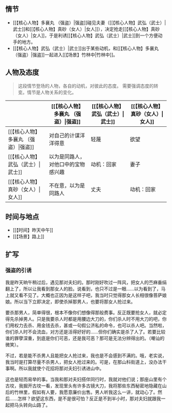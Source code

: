 ## 情节

- [[【核心人物】多襄丸 （强盗）|强盗]]碰见夫妻（[[【核心人物】武弘（武士）|武士]]和[[【核心人物】真砂（女人）|女人]]），决定抢走[[【核心人物】真砂（女人）|女人]]，于是利诱[[【核心人物】武弘（武士）|武士]]到一个方便动手的地方。
- [[【核心人物】武弘（武士）|武士]]出于某些动机，和[[【核心人物】多襄丸 （强盗）|强盗]]一起进入[[【场景】竹林中|竹林中]]。

## 人物及态度

> 这段情节登场的人物，各自的动机，对彼此的态度。
> 需要强调态度的转变。情节是人物关系的变化。

|                        | [[【核心人物】多襄丸 （强盗）\|强盗]] | [[【核心人物】武弘（武士）\|武士]] | [[【核心人物】真砂（女人）\|女人]] |
| ---------------------- | ---------------------- | -------------------- | -------------------- |
| [[【核心人物】多襄丸 （强盗）\|强盗]] | 对自己的计谋洋洋得意             | 轻蔑                   | 欲望                   |
| [[【核心人物】武弘（武士）\|武士]]   | 以为是同路人，对他口中的宝物感兴趣      | 动机：回家                | 妻子                   |
| [[【核心人物】真砂（女人）\|女人]]   | 不在意，以为是同路人             | 丈夫                   | 动机：回家                |

## 时间与地点

- [[【时间】昨天中午]]
- [[【场景】路上]]

## 扩写

### 强盗的引诱

我是昨天晌午稍过后，遇见那对夫妇的。那时刚好吹过一阵风，把女人的苎麻垂绢翻上了，所以让我看到那女人的脸。说看到，也只不过是一眼……以为看到了，马上就又看不见了。大概也正因为是这样子吧，我当时只觉得那女人长相很像菩萨娘娘。所以当下立即决定，即使杀掉那男人，也要将那女人抢过来。

要杀那男人，简单得很，根本不像你们想像得那般费事。反正既要抢女人，就必定得先杀掉男人。只是我要杀人时都是用腰边大刀的，你们杀人时不用大刀的吧，你们用权力去杀、用金钱去杀，甚或一句假公济私的命令，也可以杀人吧。当然啦，你们杀人时不会流血，对方还是活得好好的……但你们确实是杀了人了。若要比较谁的罪孽深重，到底是你们可恶，还是我可恶？那可是无法分辨得出的。（嘲讪的微笑）。

不过，若是能不杀男人且能把女人抢过来，我也是不会感到不满的。哦，老实说，我当时是打算尽量不杀男人，把女人抢过来的。可是，在那山科街道上，没办法干事啊。所以我就使个花招将那对夫妇引诱进山中。

这也是轻而易举的事。当我和那对夫妇搭伴同行时，我就对他们说；那座山里有个古坟，我掘开古坟一看，发现里头有许多古镜大刀，我将那些东西秘密地隐藏在山后的竹林里，假如有人要，我愿意廉价出售。男人听我这么一讲，就动心了。然后……怎样？欲望这东西，是不是很可怕？反正是不到半小时，那对夫妇就跟我一起把马头转向山路了。

